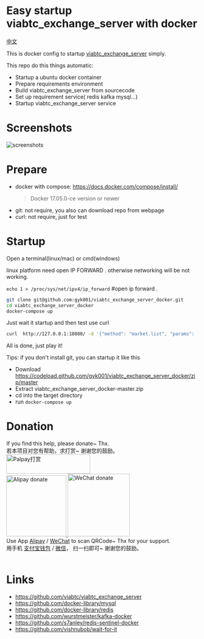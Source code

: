 # Easy startup viabtc_exchange_server with docker

[中文](README-zh.md)

This is docker config to startup [viabtc_exchange_server](https://github.com/viabtc/viabtc_exchange_server) simply.

This repo do this things automatic:

* Startup a ubuntu docker container
* Prepare requirements environment
* Build viabtc_exchange_server from sourcecode
* Set up requirement service( redis kafka mysql...)
* Startup viabtc_exchange_server service

# Screenshots

![screenshots](imgs/screenshots.jpg)

# Prepare

* docker with compose: https://docs.docker.com/compose/install/
  > Docker 17.05.0-ce version or newer
* git: not require, you also can download repo from webpage
* curl: not require, just for test

# Startup

Open a terminal(linux/mac) or cmd(windows)

linux platform need open IP FORWARD . otherwise networking will be not working.  

`echo 1 > /proc/sys/net/ipv4/ip_forward` #open ip forward .

```bash
git clone git@github.com:gyk001/viabtc_exchange_server_docker.git
cd viabtc_exchange_server_docker
docker-compose up
```

Just wait it startup and then test use curl

```bash
curl  http://127.0.0.1:18080/ -d '{"method": "market.list", "params": [], "id": 1516681174}'
```

All is done, just play it!


Tips: if you don't install git, you can startup it like this

* Download https://codeload.github.com/gyk001/viabtc_exchange_server_docker/zip/master
* Extract viabtc_exchange_server_docker-master.zip
* cd into the target directory
* run `docker-compose up`

# Donation

<div id="donate_module">
	<!-- btn_donate & tips -->
	<div id="donate_board">
		<span class="donate_txt">
			If you find this help, please <span class="bold">donate~</span>  Thx.<br/>
			若本项目对您有帮助，<span class="bold">求打赏~</span> 谢谢您的鼓励。
		</span>
	</div>
	<!-- /btn_donate & tips -->
	<!-- donate guide -->
    <div id="donate_guide">
        <div>
            <a href="https://www.paypal.com/cgi-bin/webscr?cmd=_s-xclick&hosted_button_id=G76ZNGLBBYUD6" title="Palpay donate">
                <img src="imgs/palpay_donate.jpg" title="Palpay打赏" width="220px" height="51px"/>
            </a>
        </div>
        <a href="http://p30hfwvsg.bkt.clouddn.com/viabtc_exchange_server_docker/alipay.png" target="_blank" title="支付宝扫码打赏">
            <img src="imgs/alipay.png" title="Alipay donate" height="160px" width="157px"/>
        </a>
        <a href="http://p30hfwvsg.bkt.clouddn.com/viabtc_exchange_server_docker/wepay.png" target="_blank" title="微信扫码打赏">
            <img src="imgs/wepay.png" title="WeChat donate" height="164px" width="163px"/>
        </a>
    </div>
	<!-- /donate guide -->
	<div>
    	<span class="donate_txt">
            Use App <span class="bold"><a href="http://global.alipay.com/ospay/home.htm">Alipay</a> / <a href="http://www.wechat.com/en/">WeChat</a></span>
            to scan QRCode~ Thx for your support.<br/>
            用手机 <span class="bold"><a href="https://mobile.alipay.com/index.htm">支付宝钱包</a> / <a href="http://weixin.qq.com/">微信</a></span>，
            扫一扫即可~ 谢谢您的鼓励。<br/>
            <br/>
        </span>
	</div>
</div>
<!-- /Donate Module -->

# Links

* https://github.com/viabtc/viabtc_exchange_server
* https://github.com/docker-library/mysql
* https://github.com/docker-library/redis
* https://github.com/wurstmeister/kafka-docker
* https://github.com/s7anley/redis-sentinel-docker
* https://github.com/vishnubob/wait-for-it

